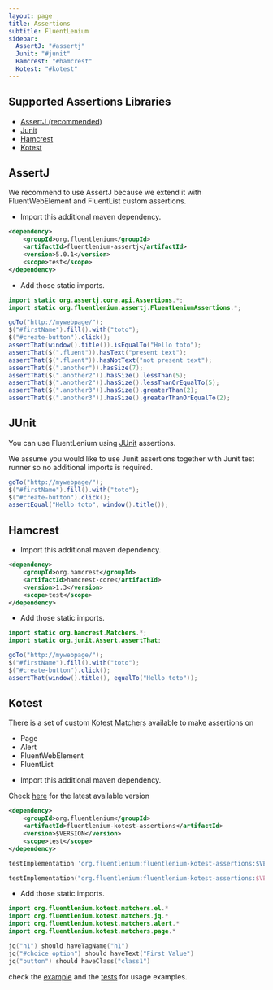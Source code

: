 ```yaml
---
layout: page
title: Assertions
subtitle: FluentLenium
sidebar:
  AssertJ: "#assertj"
  Junit: "#junit"
  Hamcrest: "#hamcrest"
  Kotest: "#kotest"
---
```


## Supported Assertions Libraries
- [AssertJ (recommended)](#assertj)
- [Junit](#junit)
- [Hamcrest](#hamcrest)
- [Kotest](#kotest)

## AssertJ

We recommend to use AssertJ because we extend it with FluentWebElement and FluentList custom assertions.

- Import this additional maven dependency.

```xml
<dependency>
    <groupId>org.fluentlenium</groupId>
    <artifactId>fluentlenium-assertj</artifactId>
    <version>5.0.1</version>
    <scope>test</scope>
</dependency>
```

- Add those static imports.

```java
import static org.assertj.core.api.Assertions.*;
import static org.fluentlenium.assertj.FluentLeniumAssertions.*;
```

```java
goTo("http://mywebpage/");
$("#firstName").fill().with("toto");
$("#create-button").click();
assertThat(window().title()).isEqualTo("Hello toto");
assertThat($(".fluent")).hasText("present text");
assertThat($(".fluent")).hasNotText("not present text");
assertThat($(".another")).hasSize(7);
assertThat($(".another2")).hasSize().lessThan(5);
assertThat($(".another2")).hasSize().lessThanOrEqualTo(5);
assertThat($(".another3")).hasSize().greaterThan(2);
assertThat($(".another3")).hasSize().greaterThanOrEqualTo(2);
```

## JUnit
You can use FluentLenium using [JUnit](http://www.junit.org) assertions.

We assume you would like to use Junit assertions together with Junit test runner so no additional imports is required.

```java
goTo("http://mywebpage/");
$("#firstName").fill().with("toto");
$("#create-button").click();
assertEqual("Hello toto", window().title());
```

## Hamcrest

- Import this additional maven dependency.

```xml
<dependency>
    <groupId>org.hamcrest</groupId>
    <artifactId>hamcrest-core</artifactId>
    <version>1.3</version>
    <scope>test</scope>
</dependency>
```

- Add those static imports.

```java
import static org.hamcrest.Matchers.*;
import static org.junit.Assert.assertThat;
```

```java
goTo("http://mywebpage/");
$("#firstName").fill().with("toto");
$("#create-button").click();
assertThat(window().title(), equalTo("Hello toto"));
```

## Kotest

There is a set of custom [Kotest Matchers](https://kotest.io/docs/assertions/assertions.html) available to make assertions on
* Page
* Alert
* FluentWebElement
* FluentList

- Import this additional maven dependency.

Check [here](https://search.maven.org/artifact/org.fluentlenium/fluentlenium-kotest-assertions) for the latest available version

```xml
<dependency>
    <groupId>org.fluentlenium</groupId>
    <artifactId>fluentlenium-kotest-assertions</artifactId>
    <version>$VERSION</version>
    <scope>test</scope>
</dependency>
```

```groovy
testImplementation 'org.fluentlenium:fluentlenium-kotest-assertions:$VERSION'
```

```kotlin
testImplementation("org.fluentlenium:fluentlenium-kotest-assertions:$VERSION")
```

- Add those static imports.

```kotlin
import org.fluentlenium.kotest.matchers.el.*
import org.fluentlenium.kotest.matchers.jq.*
import org.fluentlenium.kotest.matchers.alert.*
import org.fluentlenium.kotest.matchers.page.*
```

```kotlin
jq("h1") should haveTagName("h1")
jq("#choice option") should haveText("First Value")
jq("button") should haveClass("class1")
```

check the [example](https://github.com/FluentLenium/FluentLenium/blob/develop/examples/kotest/src/test/kotlin/org/fluentlenium/example/kotest/DuckDuckGoSpec.kt) and the [tests](https://github.com/FluentLenium/FluentLenium/tree/develop/fluentlenium-kotest-assertions/src/test/kotlin/org/fluentlenium/kotest/matchers) for usage examples.
